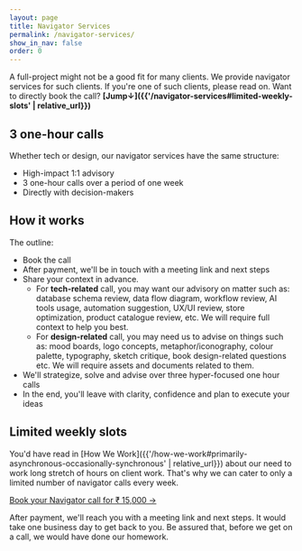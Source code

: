 ```yaml
---
layout: page
title: Navigator Services
permalink: /navigator-services/
show_in_nav: false
order: 0
---
```

A full-project might not be a good fit for many clients. We provide navigator services for such clients. If you're one of such clients, please read on. Want to directly book the call? **[Jump↓]({{'/navigator-services#limited-weekly-slots' | relative_url}})**

## 3 one-hour calls
Whether tech or design, our navigator services have the same structure:
- High-impact 1:1 advisory
- 3 one-hour calls over a period of one week
- Directly with decision-makers

## How it works
The outline:
- Book the call
- After payment, we'll be in touch with a meeting link and next steps
- Share your context in advance.
    - For **tech-related** call, you may want our advisory on matter such as: database schema review, data flow diagram, workflow review, AI tools usage, automation suggestion, UX/UI review, store optimization, product catalogue review, etc. We will require full context to help you best.
    - For **design-related** call, you may need us to advise on things such as: mood boards, logo concepts, metaphor/iconography, colour palette, typography, sketch critique, book design-related questions etc. We will require assets and documents related to them.
- We'll strategize, solve and advise over three hyper-focused one hour calls
- In the end, you'll leave with clarity, confidence and plan to execute your ideas

## Limited weekly slots
You'd have read in [How We Work]({{'/how-we-work#primarily-asynchronous-occasionally-synchronous' | relative_url}}) about our need to work long stretch of hours on client work. That's why we can cater to only a limited number of navigator calls every week.

<div class="cta-container mt-2 mb-2">
            <a class="cta" href="{{'/consultancy/' | relative_url}}">Book your Navigator call for ₹ 15,000&nbsp;→ 
            </a>
</div>

After payment, we'll reach you with a meeting link and next steps. It would take one business day to get back to you. Be assured that, before we get on a call, we would have done our homework.
